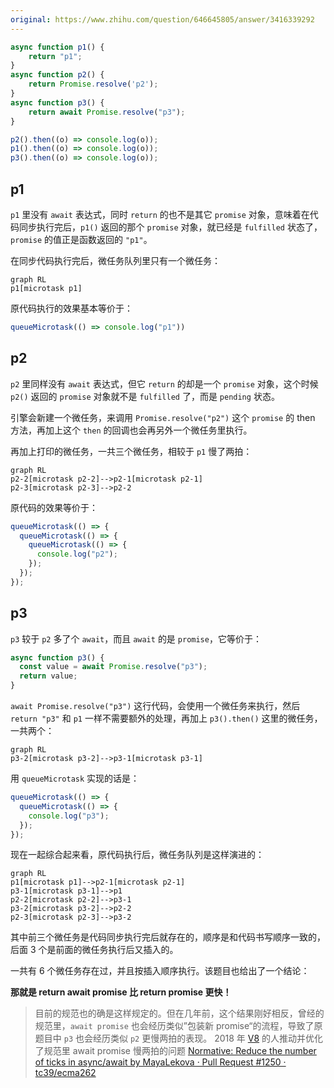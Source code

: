 ```yaml
---
original: https://www.zhihu.com/question/646645805/answer/3416339292
---
```

```js
async function p1() {
	return "p1";
}
async function p2() {
	return Promise.resolve('p2');
}
async function p3() {
	return await Promise.resolve("p3");
}

p2().then((o) => console.log(o));
p1().then((o) => console.log(o));
p3().then((o) => console.log(o));
```

## p1

`p1` 里没有 `await` 表达式，同时 `return` 的也不是其它 `promise` 对象，意味着在代码同步执行完后，`p1()` 返回的那个 `promise` 对象，就已经是 `fulfilled` 状态了，`promise` 的值正是函数返回的 `"p1"`。

在同步代码执行完后，微任务队列里只有一个微任务：

```mermaid
graph RL
p1[microtask p1]
```

原代码执行的效果基本等价于：

```js
queueMicrotask(() => console.log("p1"))
```
## p2

`p2` 里同样没有 `await` 表达式，但它 `return` 的却是一个 `promise` 对象，这个时候 `p2()` 返回的 `promise` 对象就不是 `fulfilled` 了，而是 `pending` 状态。

引擎会新建一个微任务，来调用 `Promise.resolve("p2")` 这个 `promise` 的 then 方法，再加上这个 `then` 的回调也会再另外一个微任务里执行。

再加上打印的微任务，一共三个微任务，相较于 `p1` 慢了两拍：

```mermaid
graph RL
p2-2[microtask p2-2]-->p2-1[microtask p2-1]
p2-3[microtask p2-3]-->p2-2
```

原代码的效果等价于：

```js
queueMicrotask(() => {
  queueMicrotask(() => {
    queueMicrotask(() => {
      console.log("p2");
    });
  });
});
```

## p3

`p3` 较于 `p2` 多了个 `await`，而且 `await` 的是 `promise`，它等价于：

```js
async function p3() {
  const value = await Promise.resolve("p3");
  return value;
}
```

`await Promise.resolve("p3")` 这行代码，会使用一个微任务来执行，然后 `return "p3"` 和 `p1` 一样不需要额外的处理，再加上 `p3().then()` 这里的微任务，一共两个：

```mermaid
graph RL
p3-2[microtask p3-2]-->p3-1[microtask p3-1]
```

用 `queueMicrotask` 实现的话是：

```js
queueMicrotask(() => {
  queueMicrotask(() => {
    console.log("p3");
  });
});
```

现在一起综合起来看，原代码执行后，微任务队列是这样演进的：

```mermaid
graph RL
p1[microtask p1]-->p2-1[microtask p2-1]
p3-1[microtask p3-1]-->p1
p2-2[microtask p2-2]-->p3-1
p3-2[microtask p3-2]-->p2-2
p2-3[microtask p2-3]-->p3-2
```

其中前三个微任务是代码同步执行完后就存在的，顺序是和代码书写顺序一致的，后面 3 个是前面的微任务执行后又插入的。

一共有 6 个微任务存在过，并且按插入顺序执行。该题目也给出了一个结论：

**那就是 return await promise 比 return promise 更快！**

> 目前的规范也的确是这样规定的。但在几年前，这个结果刚好相反，曾经的规范里，`await promise` 也会经历类似”包装新 promise“的流程，导致了原题目中 `p3` 也会经历类似 `p2` 更慢两拍的表现。
> 2018 年 [V8](https://zhida.zhihu.com/search?content_id=651228137&content_type=Answer&match_order=1&q=V8&zhida_source=entity) 的人推动并优化了规范里 await promise 慢两拍的问题 [Normative: Reduce the number of ticks in async/await by MayaLekova · Pull Request #1250 · tc39/ecma262](https://link.zhihu.com/?target=https%3A//github.com/tc39/ecma262/pull/1250)

